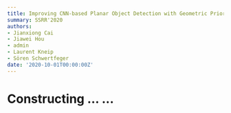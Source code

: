 ```yaml
---
title: Improving CNN-based Planar Object Detection with Geometric Prior Knowledge
summary: SSRR'2020 
authors: 
- Jianxiong Cai
- Jiawei Hou
- admin
- Laurent Kneip
- Sören Schwertfeger
date: '2020-10-01T00:00:00Z'
---
```


# Constructing ... ...